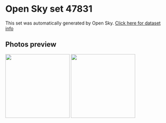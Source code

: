 # Open Sky set 47831
This set was automatically generated by Open Sky.
[Click here for dataset info](https://github.com/awesomelewis2007/opensky/blob/master/dataset/47831/info.json)
## Photos preview
<img src="https://raw.githubusercontent.com/awesomelewis2007/opensky/master/dataset/47831/photos.gif" width="200px"/>
<img src="https://raw.githubusercontent.com/awesomelewis2007/opensky/master/dataset/47831/photos_bw.gif" width="200px"/>
